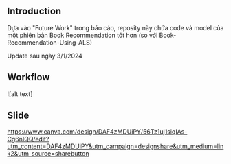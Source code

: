 ## Introduction
Dựa vào "Future Work" trong báo cáo, reposity này chứa code và model của một phiên bản Book Recommendation tốt hơn (so với Book-Recommendation-Using-ALS)

Update sau ngày 3/1/2024
## Workflow
![alt text]

## Slide
https://www.canva.com/design/DAF4zMDUiPY/56Tz1uj1siqIAs-Cg6nIQQ/edit?utm_content=DAF4zMDUiPY&utm_campaign=designshare&utm_medium=link2&utm_source=sharebutton
